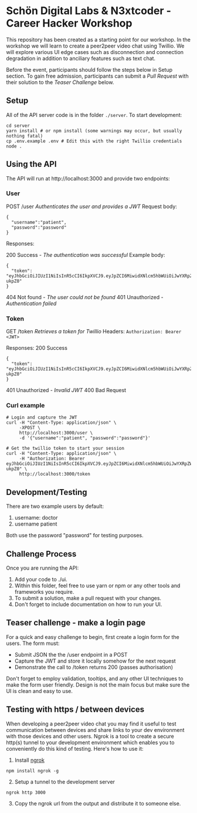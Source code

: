 # Schön Digital Labs & N3xtcoder - Career Hacker Workshop

This repository has been created as a starting point for our workshop. In the workshop we will learn to create a peer2peer video chat using Twillio. We will explore various UI edge cases such as disconnection and connection degradation in addition to anciliary features such as text chat.

Before the event, participants should follow the steps below in Setup section. To gain free admission, participants can submit a *Pull Request* with their solution to the *Teaser Challenge* below.

## Setup

All of the API server code is in the folder `./server`. To start development:

```
cd server
yarn install # or npm install (some warnings may occur, but usually nothing fatal)
cp .env.example .env # Edit this with the right Twillio credentials
node .
```

## Using the API

The API will run at http://localhost:3000 and provide two endpoints:

### User

POST /user *Authenticates the user and provides a JWT*
Request body:
```
{ 
  "username":"patient",
  "password":"password"
}
```
Responses:

200 Success - *The authentication was successful*
Example body:
```
{ 
  "token": "eyJhbGciOiJIUzI1NiIsInR5cCI6IkpXVCJ9.eyJpZCI6MiwidXNlcm5hbWUiOiJwYXRpZW50IiwicGFzc3dvcmQiOiJwYXNzd29yZCIsImRpc3BsYXlOYW1lIjoiSG9tZXIgU2ltcHNvbiIsInJvbGUiOiJwYXRpZW50IiwiaWF0IjoxNTA4NzYxNDA0LCJleHAiOjE1MDg4NDc4MDR9.VDIbyyDpV8_g_KjWQw4H6UDPpvSuYjpjxM1hZ-ukpZ0"
}
```

404 Not found - *The user could not be found*
401 Unauthorized - *Authentication failed*

### Token

GET /token *Retrieves a token for Twillio*
Headers: 
`Authorization: Bearer <JWT>`

Responses:
200 Success
```
{ 
  "token": "eyJhbGciOiJIUzI1NiIsInR5cCI6IkpXVCJ9.eyJpZCI6MiwidXNlcm5hbWUiOiJwYXRpZW50IiwicGFzc3dvcmQiOiJwYXNzd29yZCIsImRpc3BsYXlOYW1lIjoiSG9tZXIgU2ltcHNvbiIsInJvbGUiOiJwYXRpZW50IiwiaWF0IjoxNTA4NzYxNDA0LCJleHAiOjE1MDg4NDc4MDR9.VDIbyyDpV8_g_KjWQw4H6UDPpvSuYjpjxM1hZ-ukpZ0"
}
```
401 Unauthorized - *Invalid JWT*
400 Bad Request

### Curl example
```
# Login and capture the JWT
curl -H "Content-Type: application/json" \
     -XPOST \
     http://localhost:3000/user \
     -d '{"username":"patient", "password":"password"}'

# Get the twillio token to start your session
curl -H "Content-Type: application/json" \
     -H "Authorization: Bearer eyJhbGciOiJIUzI1NiIsInR5cCI6IkpXVCJ9.eyJpZCI6MiwidXNlcm5hbWUiOiJwYXRpZW50IiwicGFzc3dvcmQiOiJwYXNzd29yZCIsImRpc3BsYXlOYW1lIjoiSG9tZXIgU2ltcHNvbiIsInJvbGUiOiJwYXRpZW50IiwiaWF0IjoxNTA4NzYxNDA0LCJleHAiOjE1MDg4NDc4MDR9.VDIbyyDpV8_g_KjWQw4H6UDPpvSuYjpjxM1hZ-ukpZ0" \
     http://localhost:3000/token
```

## Development/Testing

There are two example users by default:

1. username: doctor
2. username patient

Both use the password "password" for testing purposes.

## Challenge Process

Once you are running the API: 
1. Add your code to ./ui. 
2. Within this folder, feel free to use yarn or npm or any other tools and frameworks you require. 
3. To submit a solution, make a pull request with your changes.
4. Don't forget to include documentation on how to run your UI.


## Teaser challenge - make a login page

For a quick and easy challenge to begin, first create a login form for the users. The form must:

- Submit JSON the the /user endpoint in a POST
- Capture the JWT and store it locally somehow for the next request
- Demonstrate the call to /token returns 200 (passes authorisation)

Don't forget to employ validation, tooltips, and any other UI techniques to make the form user friendly. Design is not the main focus but make sure the UI is clean and easy to use.

## Testing with https / between devices
 
When developing a peer2peer video chat you may find it useful to test communication between devices and share links to your dev environment with those devices and other users. Ngrok is a tool to create a secure http(s) tunnel to your development environment which enables you to conveniently do this kind of testing. Here's how to use it:
 
1. Install [ngrok](https://ngrok.com/)
```
npm install ngrok -g
```
2. Setup a tunnel to the development server
```
ngrok http 3000
```
3. Copy the ngrok url from the output and distribute it to someone else.

